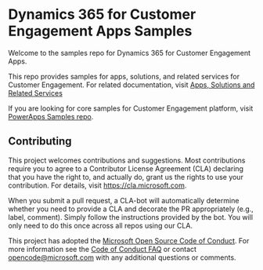 # Dynamics 365 for Customer Engagement Apps Samples

Welcome to the samples repo for Dynamics 365 for Customer Engagement Apps.

This repo provides samples for apps, solutions, and related services for Customer Engagement. For related documentation, visit [Apps, Solutions and Related Services](https://docs.microsoft.com/en-us/dynamics365/customer-engagement/#apps-solutions-and-related-services)

If you are looking for core samples for Customer Engagement platform, visit [PowerApps Samples repo](https://github.com/Microsoft/PowerApps-Samples).

## Contributing

This project welcomes contributions and suggestions.  Most contributions require you to agree to a
Contributor License Agreement (CLA) declaring that you have the right to, and actually do, grant us
the rights to use your contribution. For details, visit https://cla.microsoft.com.

When you submit a pull request, a CLA-bot will automatically determine whether you need to provide
a CLA and decorate the PR appropriately (e.g., label, comment). Simply follow the instructions
provided by the bot. You will only need to do this once across all repos using our CLA.

This project has adopted the [Microsoft Open Source Code of Conduct](https://opensource.microsoft.com/codeofconduct/).
For more information see the [Code of Conduct FAQ](https://opensource.microsoft.com/codeofconduct/faq/) or
contact [opencode@microsoft.com](mailto:opencode@microsoft.com) with any additional questions or comments.
